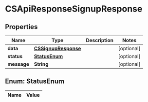 
# CSApiResponseSignupResponse

## Properties
Name | Type | Description | Notes
------------ | ------------- | ------------- | -------------
**data** | [**CSSignupResponse**](CSSignupResponse.md) |  |  [optional]
**status** | [**StatusEnum**](#StatusEnum) |  |  [optional]
**message** | **String** |  |  [optional]


<a name="StatusEnum"></a>
## Enum: StatusEnum
Name | Value
---- | -----



